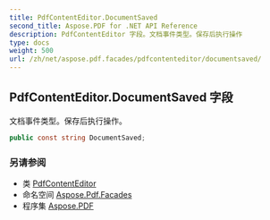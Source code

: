 ```yaml
---
title: PdfContentEditor.DocumentSaved
second_title: Aspose.PDF for .NET API Reference
description: PdfContentEditor 字段。文档事件类型。保存后执行操作
type: docs
weight: 500
url: /zh/net/aspose.pdf.facades/pdfcontenteditor/documentsaved/
---
```

## PdfContentEditor.DocumentSaved 字段

文档事件类型。保存后执行操作。

```csharp
public const string DocumentSaved;
```

### 另请参阅

* 类 [PdfContentEditor](../)
* 命名空间 [Aspose.Pdf.Facades](../../../aspose.pdf.facades/)
* 程序集 [Aspose.PDF](../../../)